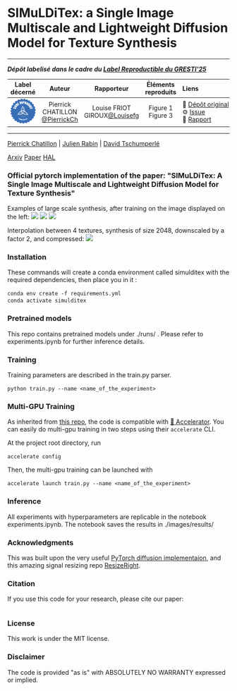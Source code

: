 # SIMuLDiTex: a Single Image Multiscale and Lightweight Diffusion Model for Texture Synthesis

<hr>

**_Dépôt labelisé dans le cadre du [Label Reproductible du GRESTI'25](https://gretsi.fr/colloque2025/recherche-reproductible/)_**

| Label décerné | Auteur | Rapporteur | Éléments reproduits | Liens |
|:-------------:|:------:|:----------:|:-------------------:|:------|
| ![](label_argent.png) | Pierrick CHATILLON<br>[@PierrickCh](https://github.com/PierrickCh) | Louise FRIOT GIROUX[@Louisefg](https://github.com/Louisefg) |  Figure 1<br>Figure 3 | 📌&nbsp;[Dépôt&nbsp;original](https://github.com/PierrickCh/SIMuLDiTex)<br>⚙️&nbsp;[Issue](https://github.com/GRETSI-2025/Label-Reproductible/issues/9)<br>📝&nbsp;[Rapport](https://github.com/akrah/test/tree/main/rapports/Rapport_issue_09) |

<hr>

[Pierrick Chatillon](https://scholar.google.com/citations?user=8MgK55oAAAAJ&hl=en) | [Julien Rabin](https://sites.google.com/site/rabinjulien/) | [David Tschumperlé](https://tschumperle.users.greyc.fr/)


[Arxiv]() [Paper]() [HAL](https://hal.science/hal-04994907)

### Official pytorch implementation of the paper: "SIMuLDiTex: A Single Image Multiscale and Lightweight Diffusion Model for Texture Synthesis"

Examples of large scale synthesis, after training on the image displayed on the left:
![](images/carpet_fig_10_80_time29.png)
![](images/wall_fig_10_80_time24.png)
![](images/rust_fig_10_80_time22.png)


Interpolation between 4 textures, synthesis of size 2048, downscaled by a factor 2, and compressed:
![](images/interpolation.gif)








### Installation

These commands will create a conda environment called simulditex with the required dependencies, then place you in it :
```
conda env create -f requirements.yml
conda activate simulditex
```


### Pretrained models

This repo contains pretrained models under ./runs/ . Please refer to experiments.ipynb for further inference details. 


###  Training

Training parameters are described in the train.py parser.

```
python train.py --name <name_of_the_experiment> 
```

### Multi-GPU Training

As inherited from [this repo](https://github.com/lucidrains/denoising-diffusion-pytorch), the code is compatible with <a href="https://huggingface.co/docs/accelerate/accelerator">🤗 Accelerator</a>. You can easily do multi-gpu training in two steps using their `accelerate` CLI.

At the project root directory, run

```
accelerate config
```

Then, the multi-gpu training can be launched with

```
accelerate launch train.py --name <name_of_the_experiment> 
```

### Inference

All experiments with hyperparameters are replicable in the notebook experiments.ipynb.
The notebook saves the results in ./images/results/



### Acknowledgments
This was built upon the very useful [PyTorch diffusion implementaion](https://github.com/lucidrains/denoising-diffusion-pytorch), and this amazing signal resizing repo [ResizeRight](https://github.com/assafshocher/ResizeRight).

### Citation
If you use this code for your research, please cite our paper:

```

```

### License
This work is under the MIT license.

### Disclaimer
The code is provided "as is" with ABSOLUTELY NO WARRANTY expressed or implied.

